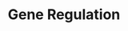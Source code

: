 ---
title: Gene Regulation
summary: How is composition and assembly of chromatin remodeling complexes regulated? Chromatin remodelers are large multi-subunit complexes that can be assembled in a variety of ways. We use genome-wide approaches to understand how these complexes find their targets in the genome, what they do when the get there, and how remodeling complex assembly is regulated. We are currently focusing on the role of post-translational modifications on non-histone proteins and RNA interactions as key mediators of complex assembly and function. 
tags: 
date: 
weight: 100

---